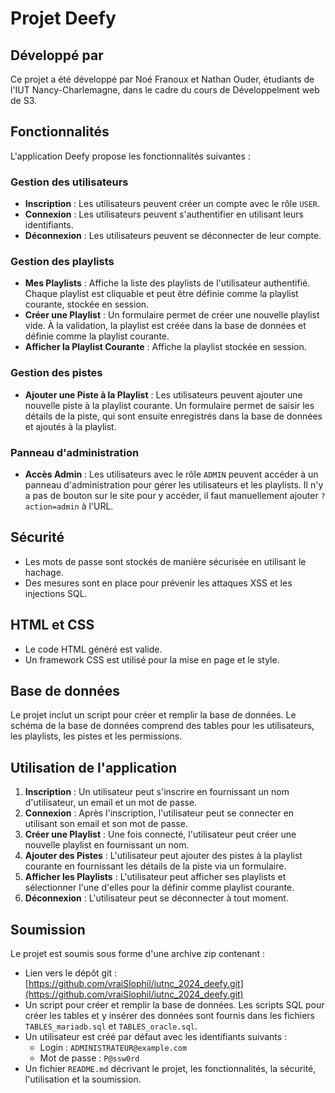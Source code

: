 # Projet Deefy

## Développé par
Ce projet a été développé par Noé Franoux et Nathan Ouder, étudiants de l'IUT Nancy-Charlemagne, dans le cadre du cours de Développelment web de S3.

## Fonctionnalités
L'application Deefy propose les fonctionnalités suivantes :

### Gestion des utilisateurs
- **Inscription** : Les utilisateurs peuvent créer un compte avec le rôle `USER`.
- **Connexion** : Les utilisateurs peuvent s'authentifier en utilisant leurs identifiants.
- **Déconnexion** : Les utilisateurs peuvent se déconnecter de leur compte.

### Gestion des playlists
- **Mes Playlists** : Affiche la liste des playlists de l'utilisateur authentifié. Chaque playlist est cliquable et peut être définie comme la playlist courante, stockée en session.
- **Créer une Playlist** : Un formulaire permet de créer une nouvelle playlist vide. À la validation, la playlist est créée dans la base de données et définie comme la playlist courante.
- **Afficher la Playlist Courante** : Affiche la playlist stockée en session.

### Gestion des pistes
- **Ajouter une Piste à la Playlist** : Les utilisateurs peuvent ajouter une nouvelle piste à la playlist courante. Un formulaire permet de saisir les détails de la piste, qui sont ensuite enregistrés dans la base de données et ajoutés à la playlist.

### Panneau d'administration
- **Accès Admin** : Les utilisateurs avec le rôle `ADMIN` peuvent accéder à un panneau d'administration pour gérer les utilisateurs et les playlists. Il n'y a pas de bouton sur le site pour y accéder, il faut manuellement ajouter `?action=admin` à l'URL.

## Sécurité
- Les mots de passe sont stockés de manière sécurisée en utilisant le hachage.
- Des mesures sont en place pour prévenir les attaques XSS et les injections SQL.

## HTML et CSS
- Le code HTML généré est valide.
- Un framework CSS est utilisé pour la mise en page et le style.

## Base de données
Le projet inclut un script pour créer et remplir la base de données. Le schéma de la base de données comprend des tables pour les utilisateurs, les playlists, les pistes et les permissions.

## Utilisation de l'application
1. **Inscription** : Un utilisateur peut s'inscrire en fournissant un nom d'utilisateur, un email et un mot de passe.
2. **Connexion** : Après l'inscription, l'utilisateur peut se connecter en utilisant son email et son mot de passe.
3. **Créer une Playlist** : Une fois connecté, l'utilisateur peut créer une nouvelle playlist en fournissant un nom.
4. **Ajouter des Pistes** : L'utilisateur peut ajouter des pistes à la playlist courante en fournissant les détails de la piste via un formulaire.
5. **Afficher les Playlists** : L'utilisateur peut afficher ses playlists et sélectionner l'une d'elles pour la définir comme playlist courante.
6. **Déconnexion** : L'utilisateur peut se déconnecter à tout moment.

## Soumission
Le projet est soumis sous forme d'une archive zip contenant :
- Lien vers le dépôt git : [https://github.com/vraiSlophil/iutnc_2024_deefy.git](https://github.com/vraiSlophil/iutnc_2024_deefy.git)
- Un script pour créer et remplir la base de données. Les scripts SQL pour créer les tables et y insérer des données sont fournis dans les fichiers `TABLES_mariadb.sql` et `TABLES_oracle.sql`.
- Un utilisateur est créé par défaut avec les identifiants suivants : 
    - Login : `ADMINISTRATEUR@example.com`
    - Mot de passe : `P@ssw0rd`
- Un fichier `README.md` décrivant le projet, les fonctionnalités, la sécurité, l'utilisation et la soumission.